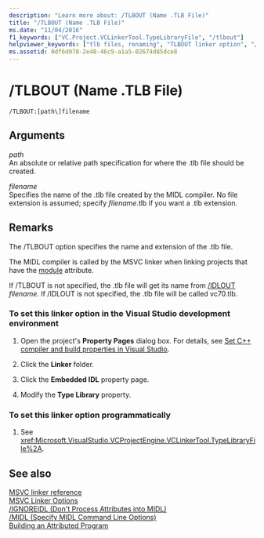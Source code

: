 ```yaml
---
description: "Learn more about: /TLBOUT (Name .TLB File)"
title: "/TLBOUT (Name .TLB File)"
ms.date: "11/04/2016"
f1_keywords: ["VC.Project.VCLinkerTool.TypeLibraryFile", "/tlbout"]
helpviewer_keywords: ["tlb files, renaming", "TLBOUT linker option", "/TLBOUT linker option", ".tlb files, renaming", "-TLBOUT linker option"]
ms.assetid: 0df6d078-2e48-46c9-a1a5-02674d85dce8
---
```

# /TLBOUT (Name .TLB File)

```
/TLBOUT:[path\]filename
```

## Arguments

*path*<br/>
An absolute or relative path specification for where the .tlb file should be created.

*filename*<br/>
Specifies the name of the .tlb file created by the MIDL compiler. No file extension is assumed; specify *filename*.tlb if you want a .tlb extension.

## Remarks

The /TLBOUT option specifies the name and extension of the .tlb file.

The MIDL compiler is called by the MSVC linker when linking projects that have the [module](../../windows/attributes/module-cpp.md) attribute.

If /TLBOUT is not specified, the .tlb file will get its name from [/IDLOUT](idlout-name-midl-output-files.md) *filename*. If /IDLOUT is not specified, the .tlb file will be called vc70.tlb.

### To set this linker option in the Visual Studio development environment

1. Open the project's **Property Pages** dialog box. For details, see [Set C++ compiler and build properties in Visual Studio](../working-with-project-properties.md).

1. Click the **Linker** folder.

1. Click the **Embedded IDL** property page.

1. Modify the **Type Library** property.

### To set this linker option programmatically

1. See <xref:Microsoft.VisualStudio.VCProjectEngine.VCLinkerTool.TypeLibraryFile%2A>.

## See also

[MSVC linker reference](linking.md)<br/>
[MSVC Linker Options](linker-options.md)<br/>
[/IGNOREIDL (Don't Process Attributes into MIDL)](ignoreidl-don-t-process-attributes-into-midl.md)<br/>
[/MIDL (Specify MIDL Command Line Options)](midl-specify-midl-command-line-options.md)<br/>
[Building an Attributed Program](../../windows/attributes/cpp-attributes-com-net.md)

